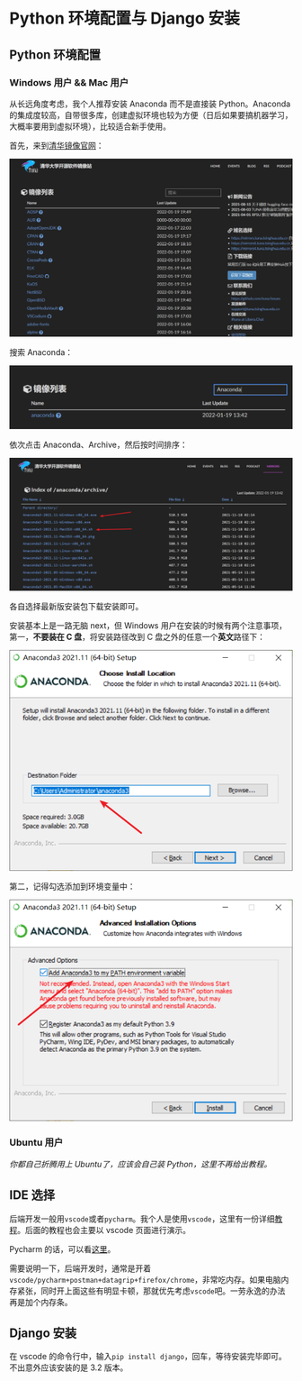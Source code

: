 # Python 环境配置与 Django 安装

## Python 环境配置

### Windows 用户 && Mac 用户

从长远角度考虑，我个人推荐安装 Anaconda 而不是直接装 Python。Anaconda 的集成度较高，自带很多库，创建虚拟环境也较为方便（日后如果要搞机器学习，大概率要用到虚拟环境），比较适合新手使用。

首先，来到[清华镜像官网](https://mirrors.tuna.tsinghua.edu.cn/)：

![image-20220119213154077](https://raw.githubusercontent.com/zhtjtcz/MyImg/master/img/202201192131201.png)



搜索 Anaconda：

![image-20220119213224408](https://raw.githubusercontent.com/zhtjtcz/MyImg/master/img/202201192132440.png)



依次点击 Anaconda、Archive，然后按时间排序：

![image-20220119213312808](https://raw.githubusercontent.com/zhtjtcz/MyImg/master/img/202201192133881.png)



各自选择最新版安装包下载安装即可。

安装基本上是一路无脑 next，但 Windows 用户在安装的时候有两个注意事项，第一，**不要装在 C 盘**，将安装路径改到 C 盘之外的任意一个**英文**路径下：

![image-20220119213532937](https://raw.githubusercontent.com/zhtjtcz/MyImg/master/img/202201192135986.png)

第二，记得勾选添加到环境变量中：

![image-20220119213550494](https://raw.githubusercontent.com/zhtjtcz/MyImg/master/img/202201192135545.png)





### Ubuntu 用户

*你都自己折腾用上 Ubuntu了，应该会自己装 Python，这里不再给出教程。*



## IDE 选择

后端开发一般用`vscode`或者`pycharm`。我个人是使用`vscode`，这里有一份详细[教程](http://marvolo.top/archives/8987)。后面的教程也会主要以 vscode 页面进行演示。

Pycharm 的话，可以看[这里](https://zhuanlan.zhihu.com/p/138630088)。



需要说明一下，后端开发时，通常是开着`vscode/pycharm+postman+datagrip+firefox/chrome`，非常吃内存。如果电脑内存紧张，同时开上面这些有明显卡顿，那就优先考虑`vscode`吧。一劳永逸的办法再是加个内存条。



## Django 安装

在 vscode 的命令行中，输入`pip install django`，回车，等待安装完毕即可。不出意外应该安装的是 3.2 版本。

<link rel="stylesheet" href="https://cdn.jsdelivr.net/npm/gitalk@1/dist/gitalk.css">
<script src="https://cdn.jsdelivr.net/npm/gitalk@1/dist/gitalk.min.js"></script>
<div id="gitalk-container"></div>
<script>
var gitalk = new Gitalk({
  "clientID": "0cfd2f1628066d69c6e3",
  "clientSecret": "303031b18a4deabc1164de81f2d78273c18f8415",
  "repo": "Djangobook",
  "owner": "zhtjtcz",
  "admin": ["zhtjtcz"],
  "id": location.pathname,
  "distractionFreeMode": false  
});
gitalk.render("gitalk-container");
</script>
